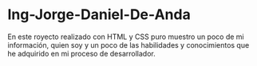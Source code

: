 # Ing-Jorge-Daniel-De-Anda

En este royecto realizado con HTML y CSS puro muestro un poco de mi información, quien soy y un poco de las habilidades y conocimientos 
que he adquirido en mi proceso de desarrollador.
